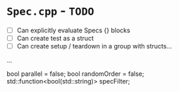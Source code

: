 # `Spec.cpp` - `TODO`

- [ ] Can explicitly evaluate Specs {} blocks
- [ ] Can create test as a struct
- [ ] Can create setup / teardown in a group with structs...

...


bool                             parallel    = false;
bool                             randomOrder = false;
std::function<bool(std::string)> specFilter;